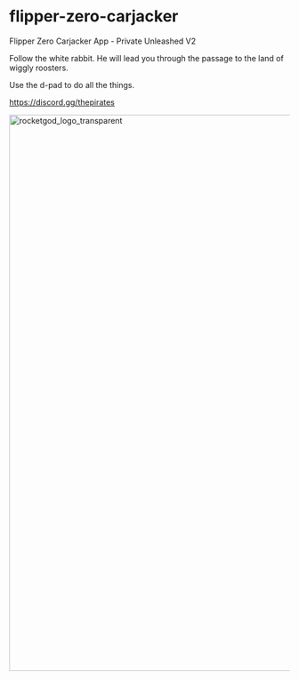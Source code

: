 # flipper-zero-carjacker
Flipper Zero Carjacker App - Private Unleashed V2 

Follow the white rabbit. He will lead you through the passage to the land of wiggly roosters.

Use the d-pad to do all the things.

https://discord.gg/thepirates

<img width="1500" height="1000" alt="rocketgod_logo_transparent" src="https://github.com/user-attachments/assets/b14191a5-b509-44c4-be17-ad51e3226ec8" />
